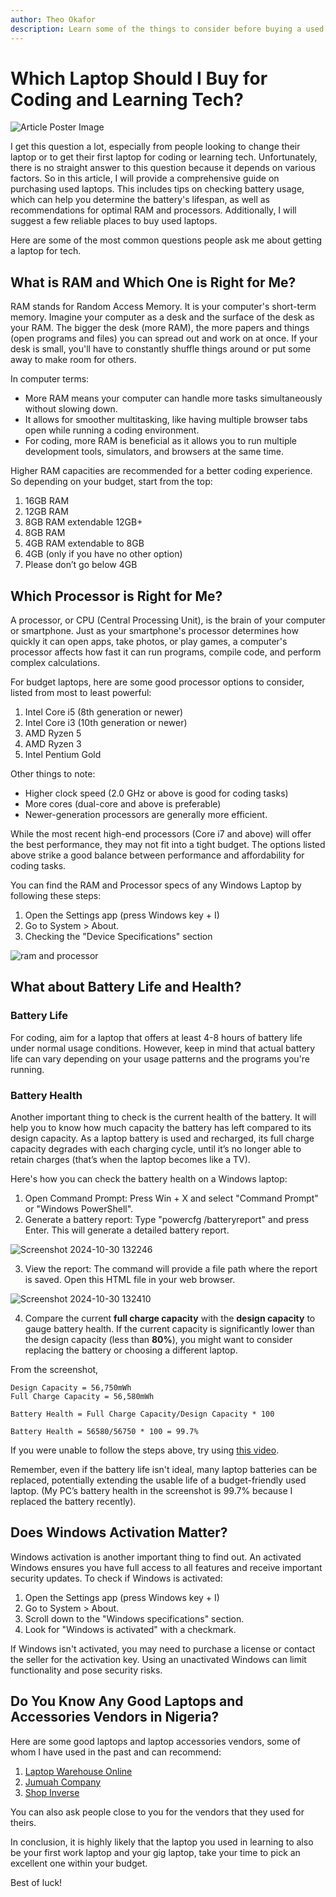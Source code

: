 ```yaml
---
author: Theo Okafor
description: Learn some of the things to consider before buying a used laptop (new laptops too)
---
```


# Which Laptop Should I Buy for Coding and Learning Tech?
![Article Poster Image](https://github.com/user-attachments/assets/5523a1e0-4751-4e22-9783-a3b238361af0)

I get this question a lot, especially from people looking to change their laptop or to get their first laptop for coding or learning tech. Unfortunately, there is no straight answer to this question because it depends on various factors.
So in this article, I will provide a comprehensive guide on purchasing used laptops. This includes tips on checking battery usage, which can help you determine the battery's lifespan, as well as recommendations for optimal RAM and processors. Additionally, I will suggest a few reliable places to buy used laptops.

Here are some of the most common questions people ask me about getting a laptop for tech.

## What is RAM and Which One is Right for Me?

RAM stands for Random Access Memory. It is your computer's short-term memory. Imagine your computer as a desk and the surface of the desk as your RAM. The bigger the desk (more RAM), the more papers and things (open programs and files) you can spread out and work on at once. If your desk is small, you'll have to constantly shuffle things around or put some away to make room for others.

In computer terms:

- More RAM means your computer can handle more tasks simultaneously without slowing down.
- It allows for smoother multitasking, like having multiple browser tabs open while running a coding environment.
- For coding, more RAM is beneficial as it allows you to run multiple development tools, simulators, and browsers at the same time.

 Higher RAM capacities are recommended for a better coding experience. So depending on your budget, start from the top:

1. 16GB RAM
2. 12GB RAM
3. 8GB RAM extendable 12GB+
4. 8GB RAM
5. 4GB RAM extendable to 8GB
6. 4GB (only if you have no other option)
7. Please don’t go below 4GB

## Which Processor is Right for Me?

A processor, or CPU (Central Processing Unit), is the brain of your computer or smartphone. Just as your smartphone's processor determines how quickly it can open apps, take photos, or play games, a computer's processor affects how fast it can run programs, compile code, and perform complex calculations.

For budget laptops, here are some good processor options to consider, listed from most to least powerful:

1. Intel Core i5 (8th generation or newer)
2. Intel Core i3 (10th generation or newer)
3. AMD Ryzen 5
4. AMD Ryzen 3
5. Intel Pentium Gold

Other things to note:

- Higher clock speed (2.0 GHz or above is good for coding tasks)
- More cores (dual-core and above is preferable)
- Newer-generation processors are generally more efficient.

While the most recent high-end processors (Core i7 and above) will offer the best performance, they may not fit into a tight budget. The options listed above strike a good balance between performance and affordability for coding tasks.

You can find the RAM and Processor specs of any Windows Laptop by following these steps:

1. Open the Settings app (press Windows key + I)
2. Go to System > About.
3. Checking the "Device Specifications" section

![ram and processor](https://github.com/user-attachments/assets/16a0f5d1-1ed0-4eb8-b097-fda5c8472e89)

## What about Battery Life and Health?

### **Battery Life**

For coding, aim for a laptop that offers at least 4-8 hours of battery life under normal usage conditions. However, keep in mind that actual battery life can vary depending on your usage patterns and the programs you're running.

### **Battery Health**

Another important thing to check is the current health of the battery. It will help you to know how much capacity the battery has left compared to its design capacity. As a laptop battery is used and recharged, its full charge capacity degrades with each charging cycle, until it’s no longer able to retain charges (that’s when the laptop becomes like a TV).

Here's how you can check the battery health on a Windows laptop:

1. Open Command Prompt: Press Win + X and select "Command Prompt" or "Windows PowerShell".
2. Generate a battery report: Type "powercfg /batteryreport" and press Enter. This will generate a detailed battery report.
    
  ![Screenshot 2024-10-30 132246](https://github.com/user-attachments/assets/b1519513-23e7-4b0f-84b8-776c1039257b)

3. View the report: The command will provide a file path where the report is saved. Open this HTML file in your web browser.
    
  ![Screenshot 2024-10-30 132410](https://github.com/user-attachments/assets/bc6d62a2-9f15-428b-aec5-06251c3b5f0d)

4. Compare the current **full charge capacity** with the **design capacity** to gauge battery health. If the current capacity is significantly lower than the design capacity (less than **80%**), you might want to consider replacing the battery or choosing a different laptop.

From the screenshot,
```
Design Capacity = 56,750mWh
Full Charge Capacity = 56,580mWh

Battery Health = Full Charge Capacity/Design Capacity * 100

Battery Health = 56580/56750 * 100 = 99.7%
```

If you were unable to follow the steps above, try using [this video](https://youtu.be/0EElBoqLoVY?si=tDghFNG9blogk8Li).

Remember, even if the battery life isn't ideal, many laptop batteries can be replaced, potentially extending the usable life of a budget-friendly used laptop. (My PC’s battery health in the screenshot is 99.7% because I replaced the battery recently).

## Does Windows Activation Matter?

Windows activation is another important thing to find out. An activated Windows ensures you have full access to all features and receive important security updates. To check if Windows is activated:

1. Open the Settings app (press Windows key + I)
2. Go to System > About.
3. Scroll down to the "Windows specifications" section.
4. Look for "Windows is activated" with a checkmark.

If Windows isn't activated, you may need to purchase a license or contact the seller for the activation key. Using an unactivated Windows can limit functionality and pose security risks.

## Do You Know Any Good Laptops and Accessories Vendors in Nigeria?

Here are some good laptops and laptop accessories vendors, some of whom I have used in the past and can recommend:

1. [Laptop Warehouse Online](https://www.instagram.com/laptopwarehouseonline/)
2. [Jumuah Company](https://www.instagram.com/jumuahcompany) 
3. [Shop Inverse](https://www.instagram.com/shopinverse/)

You can also ask people close to you for the vendors that they used for theirs.

In conclusion, it is highly likely that the laptop you used in learning to also be your first work laptop and your gig laptop, take your time to pick an excellent one within your budget.

Best of luck!
